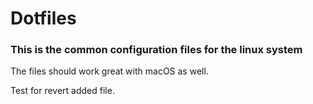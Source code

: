 # Dotfiles

### This is the common configuration files for the linux system

The files should work great with macOS as well.

Test for revert added file.
